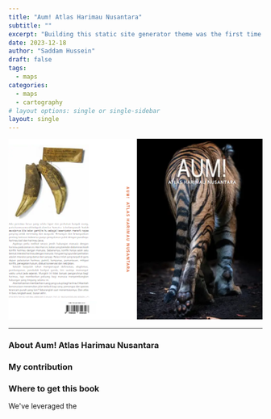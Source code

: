 ```yaml
---
title: "Aum! Atlas Harimau Nusantara"
subtitle: ""
excerpt: "Building this static site generator theme was the first time I used an Atomic (or Functional) CSS system like Tachyons. It’s a design system that provides very small (which means fast) CSS modules that you can use in your HTML."
date: 2023-12-18
author: "Saddam Hussein"
draft: false
tags:
  - maps
categories:
  - maps
  - cartography
# layout options: single or single-sidebar
layout: single
---
```


![aum cover](aum.png)

---

### About Aum! Atlas Harimau Nusantara



### My contribution



### Where to get this book

We've leveraged the 





